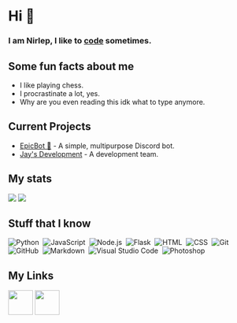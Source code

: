 <h1>Hi 👋</h1>

<h3> I am Nirlep, I like to <a href="https://dis.gd/threads">code</a> sometimes.</h3>

<h2>Some fun facts about me</h2>
<ul>
  <li>I like playing chess.</li>
  <li>I procrastinate a lot, yes.</li>
  <li>Why are you even reading this idk what to type anymore.</li>
</ul>

<h2>Current Projects</h2>
<ul>
  <li><a href="https://epic-bot.com">EpicBot 🏅</a> - A simple, multipurpose Discord bot.</li>
  <li><a href="https://github.com/jaysBotDevelopment/">Jay's Development</a> - A development team.</li>
</ul>

<h2>My stats</h2>

<img src="https://github-readme-stats.vercel.app/api?username=nirlep5252&show_icons=true&theme=radical&count_private=true">
<img src="https://github-readme-stats.vercel.app/api/top-langs/?username=nirlep5252&theme=radical&layout=compact">

<h2>Stuff that I know</h2>

![Python](https://img.shields.io/badge/-Python-05122A?style=flat&logo=python)&nbsp;
![JavaScript](https://img.shields.io/badge/-JavaScript-05122A?style=flat&logo=javascript)&nbsp;
![Node.js](https://img.shields.io/badge/-Node.js-05122A?style=flat&logo=node.js)&nbsp;
![Flask](https://img.shields.io/badge/-Flask-05122A?style=flat&logo=flask)&nbsp;
![HTML](https://img.shields.io/badge/-HTML-05122A?style=flat&logo=HTML5)&nbsp;
![CSS](https://img.shields.io/badge/-CSS-05122A?style=flat&logo=CSS3&logoColor=1572B6)&nbsp;
![Git](https://img.shields.io/badge/-Git-05122A?style=flat&logo=git)&nbsp;
![GitHub](https://img.shields.io/badge/-GitHub-05122A?style=flat&logo=github)&nbsp;
![Markdown](https://img.shields.io/badge/-Markdown-05122A?style=flat&logo=markdown)&nbsp;
![Visual Studio Code](https://img.shields.io/badge/-Visual%20Studio%20Code-05122A?style=flat&logo=visual-studio-code&logoColor=007ACC)&nbsp;
![Photoshop](https://img.shields.io/badge/-Photoshop-05122A?style=flat&logo=adobe-photoshop)&nbsp;

<h2>My Links</h2>

<a href="https://discord.gg/Zj7h8Fp"><img src="https://www.freepnglogos.com/uploads/discord-logo-png/discord-logo-logodownload-download-logotipos-1.png" height="50px"></a> <a href="https://twitter.com/Nirlep_5252_"><img src="https://1000logos.net/wp-content/uploads/2017/06/Twitter-Logo.png" height="50px"></a>
